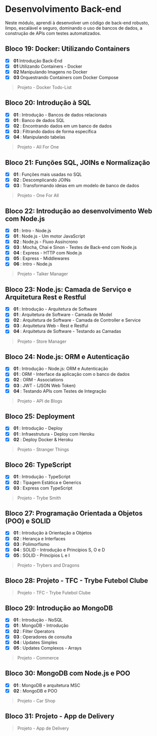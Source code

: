# Desenvolvimento Back-end

Neste módulo, aprendi à desenvolver um código de back-end robusto, limpo, escalável e seguro, dominando o uso de bancos de dados, a construção de APIs com testes automatizados.

## Bloco 19: Docker: Utilizando Containers

 - [x] <strong> 01 </strong> Introdução Back-End
 - [x] <strong> 01 </strong> Utilizando Containers - Docker
 - [x] <strong> 02 </strong> Manipulando Imagens no Docker
 - [x] <strong> 03 </strong> Orquestrando Containers com Docker Compose
 > Projeto - Docker Todo-List

## Bloco 20: Introdução à SQL

 - [x] <strong> 01 </strong> : Introdução - Bancos de dados relacionais
 - [x] <strong> 01 </strong> : Banco de dados SQL
 - [x]  <strong> 02 </strong> : Encontrando dados em um banco de dados
 - [x] <strong> 03 </strong> : Filtrando dados de forma específica
 - [x] <strong> 04 </strong> : Manipulando tabelas
> Projeto - All For One

## Bloco 21: Funções SQL, JOINs e Normalização

 - [x] <strong> 01 </strong> : Funções mais usadas no SQL
 - [x] <strong> 02 </strong> : Descomplicando JOINs
 - [x] <strong> 03 </strong> : Transformando ideias em um modelo de banco de dados
 > Projeto - One For All

## Bloco 22: Introdução ao desenvolvimento Web com Node.js

 - [x] <strong> 01 </strong> : Intro - Node.js
 - [x] <strong> 01 </strong> : Node.js - Um motor JavaScript
 - [x] <strong> 02 </strong> : Node.js - Fluxo Assíncrono
 - [x] <strong> 03 </strong> : Mocha, Chai e Sinon - Testes de Back-end com Node.js
 - [x] <strong> 04 </strong> : Express - HTTP com Node.js
 - [x] <strong> 05 </strong> : Express - Middlewares
 - [x] <strong> 06 </strong> : Intro - Node.js
 > Projeto - Talker Manager

## Bloco 23: Node.js: Camada de Serviço e Arquitetura Rest e Restful

 - [x] <strong> 01 </strong> : Introdução - Arquitetura de Software
 - [x] <strong> 01 </strong> : Arquitetura de Software - Camada de Model
 - [x] <strong> 02 </strong> : Arquitetura de Software - Camada de Controller e Service
 - [x] <strong> 03 </strong> : Arquitetura Web - Rest e Restful
 - [x] <strong> 04 </strong> : Arquitetura de Software - Testando as Camadas
 > Projeto - Store Manager

## Bloco 24: Node.js: ORM e Autenticação

 - [x] <strong> 01 </strong> : Introdução - Node.js: ORM e Autenticação
 - [x] <strong> 01 </strong> : ORM - Interface da aplicação com o banco de dados
 - [x] <strong> 02</strong> : ORM - Associations
 - [x] <strong> 03 </strong> : JWT - (JSON Web Token)
 - [x] <strong> 04 </strong> : Testando APIs com Testes de Integração
 > Projeto - API de Blogs

## Bloco 25: Deployment
 - [x] <strong> 01 </strong> : Introdução - Deploy
 - [x] <strong> 01 </strong> : Infraestrutura - Deploy com Heroku
 - [x] <strong> 02</strong> : Deploy Docker & Heroku
> Projeto - Stranger Things

## Bloco 26: TypeScript

 - [x] <strong> 01 </strong> : Introdução - TypeScript
 - [x] <strong> 02 </strong> : Tipagem Estática e Generics
 - [x] <strong> 03 </strong> : Express com TypeScript
 > Projeto - Trybe Smith

## Bloco 27: Programação Orientada a Objetos (POO) e SOLID

 - [x] <strong> 01 </strong> : Introdução à Orientação a Objetos
 - [x] <strong> 02 </strong> : Herança e Interfaces
 - [x] <strong> 03 </strong> : Polimorfismo
 - [x] <strong> 04 </strong> : SOLID - Introdução e Princípios S, O e D
 - [x] <strong> 05 </strong> : SOLID - Princípios L e I
 > Projeto - Trybers and Dragons

## Bloco 28: Projeto - TFC - Trybe Futebol Clube
 > Projeto - TFC - Trybe Futebol Clube

## Bloco 29: Introdução ao MongoDB

 - [x] <strong> 01 </strong> : Introdução - NoSQL
 - [x] <strong> 01 </strong> : MongoDB - Introdução
 - [x] <strong> 02 </strong> : Filter Operators
 - [x] <strong> 03 </strong> : Operadores de consulta
 - [x] <strong> 04 </strong> : Updates Simples
 - [x] <strong> 05 </strong> : Updates Complexos - Arrays
 > Projeto - Commerce

## Bloco 30: MongoDB com Node.js e POO

 - [x] <strong> 01 </strong> : MongoDB e arquitetura MSC
 - [x] <strong> 02 </strong> : MongoDB e POO
 > Projeto - Car Shop

## Bloco 31: Projeto - App de Delivery
 > Projeto - App de Delivery